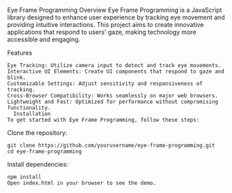 Eye Frame Programming
  Overview
    Eye Frame Programming is a JavaScript library designed to enhance user experience by tracking eye movement and providing intuitive interactions. 
    This project aims to create innovative applications that respond to users' gaze, making technology more accessible and engaging.

  Features
  
    Eye Tracking: Utilize camera input to detect and track eye movements.
    Interactive UI Elements: Create UI components that respond to gaze and blink.
    Customizable Settings: Adjust sensitivity and responsiveness of tracking.
    Cross-Browser Compatibility: Works seamlessly on major web browsers.
    Lightweight and Fast: Optimized for performance without compromising functionality.
      Installation
    To get started with Eye Frame Programming, follow these steps:

  Clone the repository:
  
    git clone https://github.com/yourusername/eye-frame-programming.git
    cd eye-frame-programming
    
  Install dependencies:
  
    npm install
    Open index.html in your browser to see the demo.
